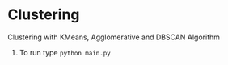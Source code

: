 # Clustering
Clustering with KMeans, Agglomerative and DBSCAN Algorithm
1. To run type `python main.py `